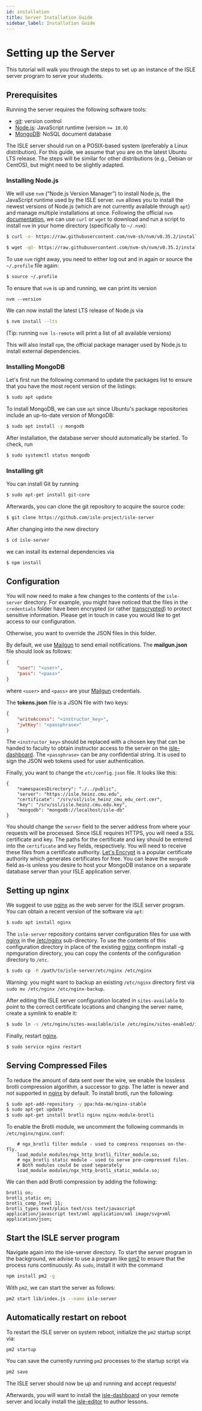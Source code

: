 ```yaml
---
id: installation
title: Server Installation Guide
sidebar_label: Installation Guide
---
```


# Setting up the Server

This tutorial will walk you through the steps to set up an instance of the ISLE server program to serve your students. 

## Prerequisites

Running the server requires the following software tools:

* [git][git]: version control
* [Node.js][node-js]: JavaScript runtime (version `>= 10.0`)
* [MongoDB][mongodb]: NoSQL document database

The ISLE server should run on a POSIX-based system (preferably a Linux distribution). For this guide, we assume that you are on the latest Ubuntu LTS release. The steps will be similar for other distributions (e.g., Debian or CentOS), but might need to be slightly adapted.

### Installing Node.js

We will use `nvm` (“Node.js Version Manager”) to install Node.js, the JavaScript runtime used by the ISLE server. `nvm` allows you to install the newest versions of Node.js (which are not currently available through `apt`) and manage multiple installations at once. Following the official `nvm` [documentation][nvm-docs], we can use `curl` or `wget` to download and run a script to install `nvm` in your home directory (specifically to `~/.nvm`):

```bash
$ curl -o- https://raw.githubusercontent.com/nvm-sh/nvm/v0.35.2/install.sh | bash
```

```bash
$ wget -qO- https://raw.githubusercontent.com/nvm-sh/nvm/v0.35.2/install.sh | bash
```

To use `nvm` right away, you need to either log out and in again or source the `~/.profile` file again:

```bash
$ source ~/.profile
```

To ensure that `nvm` is up and running, we can print its version

```
nvm --version
```

We can now install the latest LTS release of Node.js via

```bash
$ nvm install --lts
```

(Tip: running `nvm ls-remote` will print a list of all available versions)

This will also install `npm`, the official package manager used by Node.js to install external dependencies.

### Installing MongoDB

Let's first run the following command to update the packages list to ensure that you have the most recent version of the listings:

```bash
$ sudo apt update
```

To install MongoDB, we can use `apt` since Ubuntu's package repositories include an up-to-date version of MongoDB:

```bash
$ sudo apt install -y mongodb
```

After installation, the database server should automatically be started. To check, run

```bash
$ sudo systemctl status mongodb
```


### Installing git

You can install Git by running

```bash
$ sudo apt-get install git-core
```

Afterwards, you can clone the git repository to acquire the source code:

```bash
$ git clone https://github.com/isle-project/isle-server
```

After changing into the new directory

```bash
$ cd isle-server
```

we can install its external dependencies via

```bash
$ npm install
```

## Configuration

You will now need to make a few changes to the contents of the `isle-server` directory. For example, you might have noticed that the files in the `credentials` folder have been encrypted (or rather [transcrypted][transcrypt]) to protect sensitive information. Please get in touch in case you would like to get access to our configuration.

Otherwise, you want to override the JSON files in this folder. 

By default, we use [Mailgun][mailgun] to send email notifications. The **mailgun.json** file should look as follows:

```json
{
	"user": "<user>",
	"pass": "<pass>"
}
```

where `<user>` and `<pass>` are your [Mailgun][mailgun] credentials.

The **tokens.json** file is a JSON file with two keys:

```json
{
	"writeAccess": "<instructor_key>",
	"jwtKey": "<passphrase>"
}
```

The `<instructor_key>` should be replaced with a chosen key that can be handed to faculty to obtain instructor access to the server on the [isle-dashboard][isle-dashboard]. The `<passphrase>` can be any confidential string. It is used to sign the JSON web tokens used for user authentication.

Finally, you want to change the `etc/config.json` file. It looks like this:

```
{
	"namespacesDirectory": "./../public",
	"server": "https://isle.heinz.cmu.edu",
	"certificate": "/srv/ssl/isle_heinz_cmu_edu_cert.cer",
	"key": "/srv/ssl/isle.heinz.cmu.edu.key",
	"mongodb": "mongodb://localhost/isle-db"
}
```

You should change the `server` field to the server address from where your requests will be processed. Since ISLE requires HTTPS, you will need a SSL certificate and key. The paths for the certificate and key should be entered into the `certificate` and `key` fields, respectively. You will need to receive these files from a certificate authority. [Let's Encrypt][lets-encrypt] is a popular certificate authority which generates certificates for free. You can leave the `mongodb` field as-is unless you desire to host your MongoDB instance on a separate database server than your ISLE application server.

## Setting up nginx

We suggest to use [nginx][nginx] as the web server for the ISLE server program. You can obtain a recent version of the software via `apt`:

```bash
$ sudo apt install nginx
```

The `isle-server` repository contains server configuration files for use with [nginx][nginx] in the [/etc/nginx](https://github.com/isle-project/isle-server/tree/master/etc/nginx) sub-directory. To use the contents of this configuration directory in place of the existing [nginx][nginx] confinpm install -g npmguration directory, you can copy the contents of the configuration directory to `/etc`.

```bash
$ sudo cp -R /path/to/isle-server/etc/nginx /etc/nginx
```

Warning: you might want to backup an existing `/etc/nginx` directory first via `sudo mv /etc/nginx /etc/nginx-backup`.

After editing the ISLE server configuration located in `sites-available` to point to the correct certificate locations and changing the server name, create a symlink to enable it:

```bash
$ sudo ln -s /etc/nginx/sites-available/isle /etc/nginx/sites-enabled/isle
```

Finally, restart [nginx][nginx].

```bash
$ sudo service nginx restart
```

## Serving Compressed Files

To reduce the amount of data sent over the wire, we enable the lossless brotli compression algorithm, a successor to gzip. The latter is newer and not supported in [nginx][nginx] by default. To install brotli, run the following:

```bash
$ sudo apt-add-repository -y ppa:hda-me/nginx-stable
$ sudo apt-get update
$ sudo apt-get install brotli nginx nginx-module-brotli
```

To enable the Brotli module, we uncomment the following commands in `/etc/nginx/nginx.conf`:

```
    # ngx_brotli filter module - used to compress responses on-the-fly.
    load_module modules/ngx_http_brotli_filter_module.so;
    # ngx_brotli static module - used to serve pre-compressed files.
    # Both modules could be used separately
    load_module modules/ngx_http_brotli_static_module.so;
```

We can then add Brotli compression by adding the following:

```
brotli on;
brotli_static on;
brotli_comp_level 11;
brotli_types text/plain text/css text/javascript application/javascript text/xml application/xml image/svg+xml application/json;
```

## Start the ISLE server program

Navigate again into the isle-server directory. To start the server program in the background, we advise to use a program like [pm2][pm2] to ensure that the process runs continuously. As `sudo`, install it with the command

```bash
npm install pm2 -g
```

With `pm2`, we can start the server as follows:  

```bash
pm2 start lib/index.js --name isle-server
```

## Automatically restart on reboot

To restart the ISLE server on system reboot, initialize the `pm2` startup script via:

```bash
pm2 startup
```

You can save the currently running `pm2` processes to the startup script via

```bash
pm2 save
```

The ISLE server should now be up and running and accept requests!

Afterwards, you will want to install the [isle-dashboard][isle-dashboard] on your remote server and locally install the [isle-editor][isle-editor] to author lessons.

[git]: http://git-scm.com/
[node-js]: https://nodejs.org/en/
[mongodb]: https://mongodb.com
[nvm-docs]: https://github.com/nvm-sh/nvm#installing-and-updating
[mailgun]: https://www.mailgun.com/
[isle-dashboard]: https://github.com/isle-project/isle-dashboard
[lets-encrypt]: https://letsencrypt.org/
[nginx]: https://www.nginx.com/
[transcrypt]: https://github.com/elasticdog/transcrypt
[install-java8]: https://tecadmin.net/install-oracle-java-8-ubuntu-via-ppa/
[isle-dashboard]: https://github.com/isle-project/isle-dashboard
[isle-editor]: https://github.com/isle-project/isle-editor
[pm2]: https://github.com/Unitech/pm2
[jwt]: https://github.com/jitsi/lib-jitsi-meet/blob/master/doc/tokens.md
